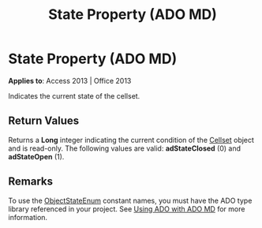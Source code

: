 ﻿---
title: State Property (ADO MD)
TOCTitle: State Property (ADO MD)
ms:assetid: 4df09f45-9b62-33ce-b4ed-230e41eaac7a
ms:mtpsurl: https://msdn.microsoft.com/en-us/library/JJ249249(v=office.15)
ms:contentKeyID: 48544744
ms.date: 09/18/2015
mtps_version: v=office.15
---

# State Property (ADO MD)


**Applies to**: Access 2013 | Office 2013

Indicates the current state of the cellset.

## Return Values

Returns a **Long** integer indicating the current condition of the [Cellset](cellset-object-ado-md.md) object and is read-only. The following values are valid: **adStateClosed** (0) and **adStateOpen** (1).

## Remarks

To use the [ObjectStateEnum](objectstateenum.md) constant names, you must have the ADO type library referenced in your project. See [Using ADO with ADO MD](using-ado-with-ado-md.md) for more information.

